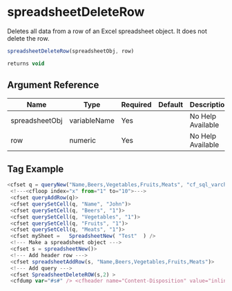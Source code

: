 # spreadsheetDeleteRow

 Deletes all data from a row of an Excel spreadsheet object. It does not delete the row.

```javascript
spreadsheetDeleteRow(spreadsheetObj, row)
```

```javascript
returns void
```

## Argument Reference

| Name | Type | Required | Default | Description |
| --- | --- | --- | --- | --- |
| spreadsheetObj | variableName | Yes |  | No Help Available |
| row | numeric | Yes |  | No Help Available |

## Tag Example

```javascript
<cfset q = queryNew("Name,Beers,Vegetables,Fruits,Meats", "cf_sql_varchar,cf_sql_integer,cf_sql_integer,cf_sql_integer,cf_sql_integer")> 
 <!---<cfloop index="x" from="1" to="10">---> 
 <cfset queryAddRow(q)> 
 <cfset querySetCell(q, "Name", "John")> 
 <cfset querySetCell(q, "Beers", "1")> 
 <cfset querySetCell(q, "Vegetables", "1")> 
 <cfset querySetCell(q, "Fruits", "1")> 
 <cfset querySetCell(q, "Meats", "1")> 
 <cfset mySheet =   SpreadsheetNew( "Test"  ) /> 
 <!--- Make a spreadsheet object ---> 
 <cfset s = spreadsheetNew()> 
 <!--- Add header row ---> 
 <cfset spreadsheetAddRow(s, "Name,Beers,Vegetables,Fruits,Meats")> 
 <!--- Add query ---> 
 <cfset SpreadsheetDeleteROW(s,2) > 
 <cfdump var="#s#" /> <cfheader name="Content-Disposition" value="inline; filename=testFile.xls">  <cfcontent type="application/vnd.msexcel" variable="#SpreadSheetReadBinary(s)#">
```
